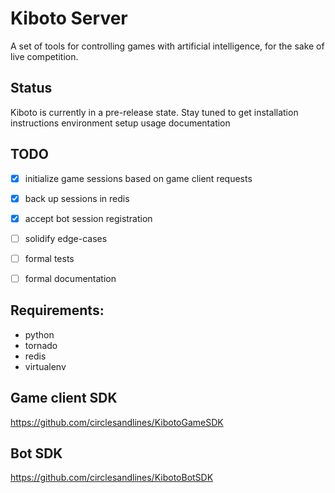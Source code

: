 # Kiboto Server
A set of tools for controlling games with artificial intelligence, for the sake of live competition.

## Status
Kiboto is currently in a pre-release state.
Stay tuned to get
	installation instructions
	environment setup
	usage documentation

## TODO
- [x] initialize game sessions based on game client requests
- [x] back up sessions in redis
- [x] accept bot session registration
- [ ] solidify edge-cases
- [ ] formal tests
- [ ] formal documentation


## Requirements:

- python
- tornado
- redis
- virtualenv

## Game client SDK

https://github.com/circlesandlines/KibotoGameSDK

## Bot SDK

https://github.com/circlesandlines/KibotoBotSDK

